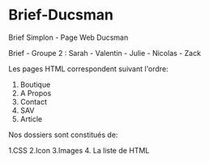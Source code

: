# Brief-Ducsman
Brief Simplon - Page Web Ducsman

Brief - Groupe 2 : Sarah - Valentin - Julie - Nicolas - Zack

Les pages HTML correspondent suivant l'ordre:

1. Boutique
2. A Propos
3. Contact
4. SAV
5. Article

Nos dossiers sont constitués de:

1.CSS
2.Icon
3.Images
4. La liste de HTML
